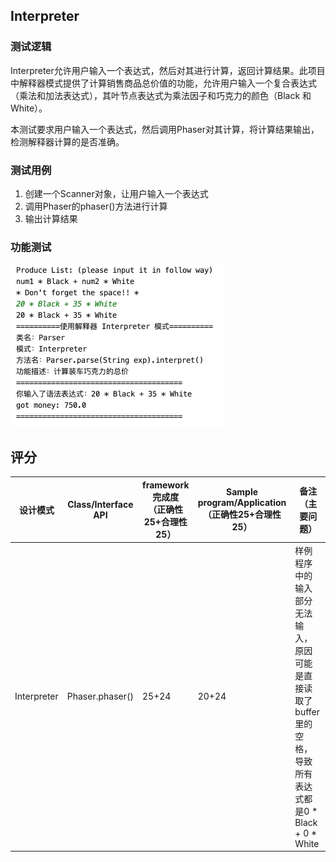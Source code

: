 ## Interpreter

### 测试逻辑

Interpreter允许用户输入一个表达式，然后对其进行计算，返回计算结果。此项目中解释器模式提供了计算销售商品总价值的功能，允许用户输入一个复合表达式（乘法和加法表达式），其叶节点表达式为乘法因子和巧克力的颜色（Black 和 White）。

本测试要求用户输入一个表达式，然后调用Phaser对其计算，将计算结果输出，检测解释器计算的是否准确。

### 测试用例

1. 创建一个Scanner对象，让用户输入一个表达式
2. 调用Phaser的phaser()方法进行计算
3. 输出计算结果

### 功能测试

<img src="../img/InterpreterTest1.png" alt="InterpreterTest1" style="zoom:50%;" />

## 评分

| 设计模式    | Class/Interface API | framework完成度<br />（正确性25+合理性25） | Sample program/Application<br />（正确性25+合理性25） | 备注（主要问题）                                             |
| ----------- | ------------------- | ------------------------------------------ | ----------------------------------------------------- | ------------------------------------------------------------ |
| Interpreter | Phaser.phaser()     | 25+24                                      | 20+24                                                 | 样例程序中的输入部分无法输入，原因可能是直接读取了buffer里的空格，导致所有表达式都是0 * Black + 0 * White<br /> |
